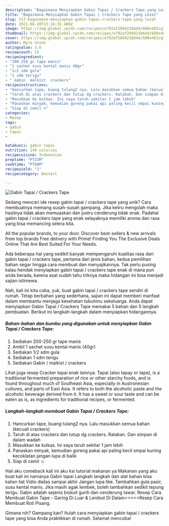 ```yaml
---
description: "Bagaimana Menyiapkan Gabin Tapai / Crackers Tape yang Lezat"
title: "Bagaimana Menyiapkan Gabin Tapai / Crackers Tape yang Lezat"
slug: 517-bagaimana-menyiapkan-gabin-tapai-crackers-tape-yang-lezat
date: 2021-06-20T13:16:35.480Z
image: https://img-global.cpcdn.com/recipes/e792af289421b64d/680x482cq70/gabin-tapai-crackers-tape-foto-resep-utama.jpg
thumbnail: https://img-global.cpcdn.com/recipes/e792af289421b64d/680x482cq70/gabin-tapai-crackers-tape-foto-resep-utama.jpg
cover: https://img-global.cpcdn.com/recipes/e792af289421b64d/680x482cq70/gabin-tapai-crackers-tape-foto-resep-utama.jpg
author: Myra Stone
ratingvalue: 3.6
reviewcount: 15
recipeingredient:
- "200-250 gr tape manis"
- "1 sachet susu kental manis 40gr"
- "1/2 sdm gula"
- "1 sdm terigu"
- " Gabin  malkist  crackers"
recipeinstructions:
- "Hancurkan tape, buang tulang2 nya. Lalu masukkan semua bahan (kecuali crackers)"
- "Taruh di atas crackers dan tutup dg crackers. Ratakan. Dan simpan di dalam wadah"
- "Masukkan ke kulkas. Ini saya taruh sekitar 1 jam lebih"
- "Panaskan minyak, kemudian goreng pakai api paling kecil smpai kuning kecoklatan jangan lupa di balik"
- "Siap di cemil ☺"
categories:
- Resep
tags:
- gabin
- tapai
- 

katakunci: gabin tapai  
nutrition: 149 calories
recipecuisine: Indonesian
preptime: "PT23M"
cooktime: "PT60M"
recipeyield: "1"
recipecategory: Dessert

---
```



![Gabin Tapai / Crackers Tape](https://img-global.cpcdn.com/recipes/e792af289421b64d/680x482cq70/gabin-tapai-crackers-tape-foto-resep-utama.jpg)

Sedang mencari ide resep gabin tapai / crackers tape yang unik? Cara membuatnya memang susah-susah gampang. Jika keliru mengolah maka hasilnya tidak akan memuaskan dan justru cenderung tidak enak. Padahal gabin tapai / crackers tape yang enak selayaknya memiliki aroma dan rasa yang bisa memancing selera kita.

All the popular brands, to your door. Discover best-sellers &amp; new arrivals from top brands Free delivery with Prime! Finding You The Exclusive Deals Online That Are Best Suited For Your Needs.

Ada beberapa hal yang sedikit banyak mempengaruhi kualitas rasa dari gabin tapai / crackers tape, pertama dari jenis bahan, kedua pemilihan bahan segar hingga cara membuat dan menyajikannya. Tak perlu pusing kalau hendak menyiapkan gabin tapai / crackers tape enak di mana pun anda berada, karena asal sudah tahu triknya maka hidangan ini bisa menjadi sajian istimewa.


Nah, kali ini kita coba, yuk, buat gabin tapai / crackers tape sendiri di rumah. Tetap berbahan yang sederhana, sajian ini dapat memberi manfaat dalam membantu menjaga kesehatan tubuhmu sekeluarga. Anda dapat menyiapkan Gabin Tapai / Crackers Tape memakai 5 bahan dan 5 langkah pembuatan. Berikut ini langkah-langkah dalam menyiapkan hidangannya.

<!--inarticleads1-->

##### Bahan-bahan dan bumbu yang digunakan untuk menyiapkan Gabin Tapai / Crackers Tape:

1. Sediakan 200-250 gr tape manis
1. Ambil 1 sachet susu kental manis (40gr)
1. Sediakan 1/2 sdm gula
1. Sediakan 1 sdm terigu
1. Sediakan  Gabin / malkist / crackers


Lihat juga resep Cracker tapai enak lainnya. Tapai (also tapay or tape), is a traditional fermented preparation of rice or other starchy foods, and is found throughout much of Southeast Asia, especially in Austronesian cultures, and parts of East Asia. It refers to both the alcoholic paste and the alcoholic beverage derived from it. It has a sweet or sour taste and can be eaten as is, as ingredients for traditional recipes, or fermented. 

<!--inarticleads2-->

##### Langkah-langkah membuat Gabin Tapai / Crackers Tape:

1. Hancurkan tape, buang tulang2 nya. Lalu masukkan semua bahan (kecuali crackers)
1. Taruh di atas crackers dan tutup dg crackers. Ratakan. Dan simpan di dalam wadah
1. Masukkan ke kulkas. Ini saya taruh sekitar 1 jam lebih
1. Panaskan minyak, kemudian goreng pakai api paling kecil smpai kuning kecoklatan jangan lupa di balik
1. Siap di cemil ☺


Haii aku comeback kali ini aku ksi tutorial makanan ya Makanan yang aku buat kali ini namanya Gabin tapai Langkah langkah dan alat bahan bisa kalian liat Vidio diatas sampai akhir Jangan lupa like. Tambahkan gula pasir, susu kental manis. Jika masih agak lembek, boleh tambahkan sedikit tepung terigu. Gabin adalah sejenis biskuit gurih dan cenderung tawar. Resep Cara Membuat Gabin Tape - Garing Di Luar &amp; Lembut Di Dalam=====Resep Cara Membuat Roti Pisang. 

Gimana nih? Gampang kan? Itulah cara menyiapkan gabin tapai / crackers tape yang bisa Anda praktikkan di rumah. Selamat mencoba!
